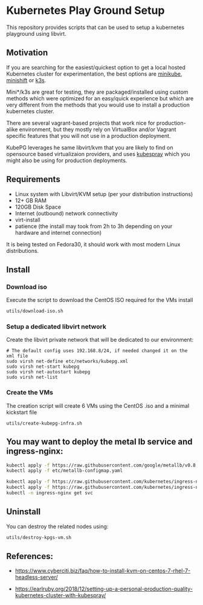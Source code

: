 # Kubernetes Play Ground Setup 

This repository provides scripts that can be used to setup a kubernetes playground using libvirt.

## Motivation

If you are searching for the easiest/quickest option to get a local hosted Kubernetes cluster for experimentation, the best options are [minikube](https://kubernetes.io/docs/tasks/tools/install-minikube/), [minishift](https://docs.okd.io/latest/minishift/getting-started/installing.html) or [k3s](https://k3s.io/). 

Mini*/k3s are great for testing, they are packaged/installed using custom methods which were optimized for an easy/quick experience but which are very different from the methods that you would use to install a production kubernetes cluster.

There are several vagrant-based projects that work nice for production-alike environment, but they mostly rely on VirtualBox and/or Vagrant specific features that you will not use in a production deployment.

KubePG leverages he same libvirt/kvm that you are likely to find on opensource based virtualizaion providers, and uses [kubespray](https://github.com/kubernetes-sigs/kubespray) which you might also be using for production deployments.


## Requirements

- Linux system with Libvirt/KVM setup (per your distribution instructions)
- 12+ GB RAM
- 120GB Disk Space
- Internet (outbound) network connectivity
- virt-install
- patience (the install may took from 2h to 3h depending on your hardware and internet connection)


It is being tested on Fedora30, it should work with most modern Linux distributions.

## Install


### Download iso
Execute the script to download the CentOS ISO required for the VMs install

```sh
utils/download-iso.sh
```

### Setup a dedicated libvirt network
Create the libvirt private network that will be dedicated to our environment:
 ```
# The default config uses 192.168.8/24, if needed changed it on the xml file
sudo virsh net-define etc/networks/kubepg.xml
sudo virsh net-start kubepg
sudo virsh net-autostart kubepg
sudo virsh net-list
```

### Create the VMs

The creation script will create 6 VMs using the CentOS .iso and a minimal kickstart file

```
utils/create-kubepg-infra.sh
```

## You may want to deploy the metal lb service and ingress-nginx:

```bash
kubectl apply -f https://raw.githubusercontent.com/google/metallb/v0.8.1/manifests/metallb.yaml
kubectl apply -f etc/metallb-configmap.yaml

kubectl apply -f https://raw.githubusercontent.com/kubernetes/ingress-nginx/master/deploy/static/mandatory.yaml
kubectl apply -f https://raw.githubusercontent.com/kubernetes/ingress-nginx/master/deploy/static/provider/cloud-generic.yaml
kubectl -n ingress-nginx get svc
```

## Uninstall

You can destroy the related nodes using:
```sh
utils/destroy-kpgs-vm.sh
```
###


## References:

- https://www.cyberciti.biz/faq/how-to-install-kvm-on-centos-7-rhel-7-headless-server/

- https://earlruby.org/2018/12/setting-up-a-personal-production-quality-kubernetes-cluster-with-kubespray/

